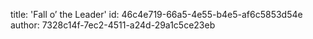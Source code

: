 title: 'Fall o’ the Leader'
id: 46c4e719-66a5-4e55-b4e5-af6c5853d54e
author: 7328c14f-7ec2-4511-a24d-29a1c5ce23eb
